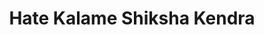---
title: "Hate Kalame Shiksha Kendra"
url: /guskara/hate-kalame-shiksha-kendra/
shop: Computer
---